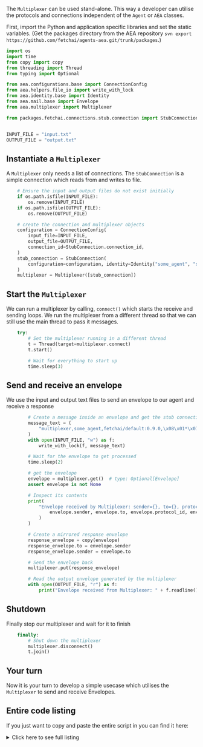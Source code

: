 The `Multiplexer` can be used stand-alone. This way a developer can utilise the protocols and connections independent of the `Agent` or `AEA` classes.

First, import the Python and application specific libraries and set the static variables. (Get the packages directory from the AEA repository `svn export https://github.com/fetchai/agents-aea.git/trunk/packages`.)
``` python
import os
import time
from copy import copy
from threading import Thread
from typing import Optional

from aea.configurations.base import ConnectionConfig
from aea.helpers.file_io import write_with_lock
from aea.identity.base import Identity
from aea.mail.base import Envelope
from aea.multiplexer import Multiplexer

from packages.fetchai.connections.stub.connection import StubConnection


INPUT_FILE = "input.txt"
OUTPUT_FILE = "output.txt"
```

## Instantiate a `Multiplexer`

A `Multiplexer` only needs a list of connections. The `StubConnection` is a simple connection which reads from and writes to file.

``` python
    # Ensure the input and output files do not exist initially
    if os.path.isfile(INPUT_FILE):
        os.remove(INPUT_FILE)
    if os.path.isfile(OUTPUT_FILE):
        os.remove(OUTPUT_FILE)

    # create the connection and multiplexer objects
    configuration = ConnectionConfig(
        input_file=INPUT_FILE,
        output_file=OUTPUT_FILE,
        connection_id=StubConnection.connection_id,
    )
    stub_connection = StubConnection(
        configuration=configuration, identity=Identity("some_agent", "some_address")
    )
    multiplexer = Multiplexer([stub_connection])
```

## Start the `Multiplexer`

We can run a multiplexer by calling, `connect()` which starts the receive and sending loops. We run the multiplexer from a different thread so that we can still use the main thread to pass it messages.

``` python
    try:
        # Set the multiplexer running in a different thread
        t = Thread(target=multiplexer.connect)
        t.start()

        # Wait for everything to start up
        time.sleep(3)
```

## Send and receive an envelope
We use the input and output text files to send an envelope to our agent and receive a response
``` python
        # Create a message inside an envelope and get the stub connection to pass it into the multiplexer
        message_text = (
            "multiplexer,some_agent,fetchai/default:0.9.0,\x08\x01*\x07\n\x05hello,"
        )
        with open(INPUT_FILE, "w") as f:
            write_with_lock(f, message_text)

        # Wait for the envelope to get processed
        time.sleep(2)

        # get the envelope
        envelope = multiplexer.get()  # type: Optional[Envelope]
        assert envelope is not None

        # Inspect its contents
        print(
            "Envelope received by Multiplexer: sender={}, to={}, protocol_id={}, message={}".format(
                envelope.sender, envelope.to, envelope.protocol_id, envelope.message
            )
        )

        # Create a mirrored response envelope
        response_envelope = copy(envelope)
        response_envelope.to = envelope.sender
        response_envelope.sender = envelope.to

        # Send the envelope back
        multiplexer.put(response_envelope)

        # Read the output envelope generated by the multiplexer
        with open(OUTPUT_FILE, "r") as f:
            print("Envelope received from Multiplexer: " + f.readline())
```

## Shutdown
Finally stop our multiplexer and wait for it to finish
``` python
    finally:
        # Shut down the multiplexer
        multiplexer.disconnect()
        t.join()
```

## Your turn

Now it is your turn to develop a simple usecase which utilises the `Multiplexer` to send and receive Envelopes.

## Entire code listing
If you just want to copy and paste the entire script in you can find it here:

<details><summary>Click here to see full listing</summary>
<p>

``` python
import os
import time
from copy import copy
from threading import Thread
from typing import Optional

from aea.configurations.base import ConnectionConfig
from aea.helpers.file_io import write_with_lock
from aea.identity.base import Identity
from aea.mail.base import Envelope
from aea.multiplexer import Multiplexer

from packages.fetchai.connections.stub.connection import StubConnection


INPUT_FILE = "input.txt"
OUTPUT_FILE = "output.txt"


def run():
    """Run demo."""

    # Ensure the input and output files do not exist initially
    if os.path.isfile(INPUT_FILE):
        os.remove(INPUT_FILE)
    if os.path.isfile(OUTPUT_FILE):
        os.remove(OUTPUT_FILE)

    # create the connection and multiplexer objects
    configuration = ConnectionConfig(
        input_file=INPUT_FILE,
        output_file=OUTPUT_FILE,
        connection_id=StubConnection.connection_id,
    )
    stub_connection = StubConnection(
        configuration=configuration, identity=Identity("some_agent", "some_address")
    )
    multiplexer = Multiplexer([stub_connection])
    try:
        # Set the multiplexer running in a different thread
        t = Thread(target=multiplexer.connect)
        t.start()

        # Wait for everything to start up
        time.sleep(3)

        # Create a message inside an envelope and get the stub connection to pass it into the multiplexer
        message_text = (
            "multiplexer,some_agent,fetchai/default:0.9.0,\x08\x01*\x07\n\x05hello,"
        )
        with open(INPUT_FILE, "w") as f:
            write_with_lock(f, message_text)

        # Wait for the envelope to get processed
        time.sleep(2)

        # get the envelope
        envelope = multiplexer.get()  # type: Optional[Envelope]
        assert envelope is not None

        # Inspect its contents
        print(
            "Envelope received by Multiplexer: sender={}, to={}, protocol_id={}, message={}".format(
                envelope.sender, envelope.to, envelope.protocol_id, envelope.message
            )
        )

        # Create a mirrored response envelope
        response_envelope = copy(envelope)
        response_envelope.to = envelope.sender
        response_envelope.sender = envelope.to

        # Send the envelope back
        multiplexer.put(response_envelope)

        # Read the output envelope generated by the multiplexer
        with open(OUTPUT_FILE, "r") as f:
            print("Envelope received from Multiplexer: " + f.readline())
    finally:
        # Shut down the multiplexer
        multiplexer.disconnect()
        t.join()


if __name__ == "__main__":
    run()
```
</p>
</details>

<br />
